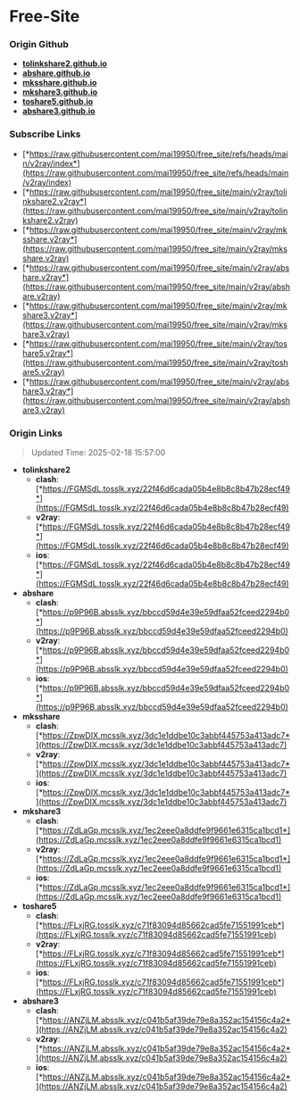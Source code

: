 # Free-Site

### Origin Github

- [**tolinkshare2.github.io**](https://github.com/tolinkshare2/tolinkshare2.github.io)
- [**abshare.github.io**](https://github.com/abshare/abshare.github.io)
- [**mksshare.github.io**](https://github.com/mksshare/mksshare.github.io)
- [**mkshare3.github.io**](https://github.com/mkshare3/mkshare3.github.io)
- [**toshare5.github.io**](https://github.com/toshare5/toshare5.github.io)
- [**abshare3.github.io**](https://github.com/abshare3/abshare3.github.io)

### Subscribe Links

- [*https://raw.githubusercontent.com/mai19950/free_site/refs/heads/main/v2ray/index*](https://raw.githubusercontent.com/mai19950/free_site/refs/heads/main/v2ray/index)
- [*https://raw.githubusercontent.com/mai19950/free_site/main/v2ray/tolinkshare2.v2ray*](https://raw.githubusercontent.com/mai19950/free_site/main/v2ray/tolinkshare2.v2ray)
- [*https://raw.githubusercontent.com/mai19950/free_site/main/v2ray/mksshare.v2ray*](https://raw.githubusercontent.com/mai19950/free_site/main/v2ray/mksshare.v2ray)
- [*https://raw.githubusercontent.com/mai19950/free_site/main/v2ray/abshare.v2ray*](https://raw.githubusercontent.com/mai19950/free_site/main/v2ray/abshare.v2ray)
- [*https://raw.githubusercontent.com/mai19950/free_site/main/v2ray/mkshare3.v2ray*](https://raw.githubusercontent.com/mai19950/free_site/main/v2ray/mkshare3.v2ray)
- [*https://raw.githubusercontent.com/mai19950/free_site/main/v2ray/toshare5.v2ray*](https://raw.githubusercontent.com/mai19950/free_site/main/v2ray/toshare5.v2ray)
- [*https://raw.githubusercontent.com/mai19950/free_site/main/v2ray/abshare3.v2ray*](https://raw.githubusercontent.com/mai19950/free_site/main/v2ray/abshare3.v2ray)

### Origin Links

> Updated Time: 2025-02-18 15:57:00

- **tolinkshare2**
  - **clash**: [*https://FGMSdL.tosslk.xyz/22f46d6cada05b4e8b8c8b47b28ecf49*](https://FGMSdL.tosslk.xyz/22f46d6cada05b4e8b8c8b47b28ecf49)
  - **v2ray**: [*https://FGMSdL.tosslk.xyz/22f46d6cada05b4e8b8c8b47b28ecf49*](https://FGMSdL.tosslk.xyz/22f46d6cada05b4e8b8c8b47b28ecf49)
  - **ios**: [*https://FGMSdL.tosslk.xyz/22f46d6cada05b4e8b8c8b47b28ecf49*](https://FGMSdL.tosslk.xyz/22f46d6cada05b4e8b8c8b47b28ecf49)
- **abshare**
  - **clash**: [*https://p9P96B.absslk.xyz/bbccd59d4e39e59dfaa52fceed2294b0*](https://p9P96B.absslk.xyz/bbccd59d4e39e59dfaa52fceed2294b0)
  - **v2ray**: [*https://p9P96B.absslk.xyz/bbccd59d4e39e59dfaa52fceed2294b0*](https://p9P96B.absslk.xyz/bbccd59d4e39e59dfaa52fceed2294b0)
  - **ios**: [*https://p9P96B.absslk.xyz/bbccd59d4e39e59dfaa52fceed2294b0*](https://p9P96B.absslk.xyz/bbccd59d4e39e59dfaa52fceed2294b0)
- **mksshare**
  - **clash**: [*https://ZpwDIX.mcsslk.xyz/3dc1e1ddbe10c3abbf445753a413adc7*](https://ZpwDIX.mcsslk.xyz/3dc1e1ddbe10c3abbf445753a413adc7)
  - **v2ray**: [*https://ZpwDIX.mcsslk.xyz/3dc1e1ddbe10c3abbf445753a413adc7*](https://ZpwDIX.mcsslk.xyz/3dc1e1ddbe10c3abbf445753a413adc7)
  - **ios**: [*https://ZpwDIX.mcsslk.xyz/3dc1e1ddbe10c3abbf445753a413adc7*](https://ZpwDIX.mcsslk.xyz/3dc1e1ddbe10c3abbf445753a413adc7)
- **mkshare3**
  - **clash**: [*https://ZdLaGp.mcsslk.xyz/1ec2eee0a8ddfe9f9661e6315ca1bcd1*](https://ZdLaGp.mcsslk.xyz/1ec2eee0a8ddfe9f9661e6315ca1bcd1)
  - **v2ray**: [*https://ZdLaGp.mcsslk.xyz/1ec2eee0a8ddfe9f9661e6315ca1bcd1*](https://ZdLaGp.mcsslk.xyz/1ec2eee0a8ddfe9f9661e6315ca1bcd1)
  - **ios**: [*https://ZdLaGp.mcsslk.xyz/1ec2eee0a8ddfe9f9661e6315ca1bcd1*](https://ZdLaGp.mcsslk.xyz/1ec2eee0a8ddfe9f9661e6315ca1bcd1)
- **toshare5**
  - **clash**: [*https://FLxjRG.tosslk.xyz/c71f83094d85662cad5fe71551991ceb*](https://FLxjRG.tosslk.xyz/c71f83094d85662cad5fe71551991ceb)
  - **v2ray**: [*https://FLxjRG.tosslk.xyz/c71f83094d85662cad5fe71551991ceb*](https://FLxjRG.tosslk.xyz/c71f83094d85662cad5fe71551991ceb)
  - **ios**: [*https://FLxjRG.tosslk.xyz/c71f83094d85662cad5fe71551991ceb*](https://FLxjRG.tosslk.xyz/c71f83094d85662cad5fe71551991ceb)
- **abshare3**
  - **clash**: [*https://ANZjLM.absslk.xyz/c041b5af39de79e8a352ac154156c4a2*](https://ANZjLM.absslk.xyz/c041b5af39de79e8a352ac154156c4a2)
  - **v2ray**: [*https://ANZjLM.absslk.xyz/c041b5af39de79e8a352ac154156c4a2*](https://ANZjLM.absslk.xyz/c041b5af39de79e8a352ac154156c4a2)
  - **ios**: [*https://ANZjLM.absslk.xyz/c041b5af39de79e8a352ac154156c4a2*](https://ANZjLM.absslk.xyz/c041b5af39de79e8a352ac154156c4a2)
